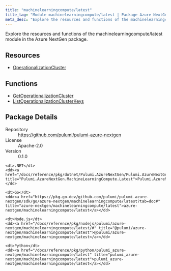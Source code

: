 ```yaml
---
title: "machinelearningcompute/latest"
title_tag: "Module machinelearningcompute/latest | Package Azure NextGen"
meta_desc: "Explore the resources and functions of the machinelearningcompute/latest module in the Azure NextGen package."
---
```


<!-- WARNING: this file was generated by Pulumi Docs Generator. -->
<!-- Do not edit by hand unless you're certain you know what you are doing! -->

Explore the resources and functions of the machinelearningcompute/latest module in the Azure NextGen package.

<h2 id="resources">Resources</h2>
<ul class="api">
    <li><a href="operationalizationcluster" title="OperationalizationCluster"><span class="symbol resource"></span>OperationalizationCluster</a></li>
</ul>

<h2 id="functions">Functions</h2>
<ul class="api">
    <li><a href="getoperationalizationcluster" title="GetOperationalizationCluster"><span class="symbol function"></span>GetOperationalizationCluster</a></li>
    <li><a href="listoperationalizationclusterkeys" title="ListOperationalizationClusterKeys"><span class="symbol function"></span>ListOperationalizationClusterKeys</a></li>
</ul>

<h2 id="package-details">Package Details</h2>
<dl class="package-details">
	<dt>Repository</dt>
	<dd><a href="https://github.com/pulumi/pulumi-azure-nextgen">https://github.com/pulumi/pulumi-azure-nextgen</a></dd>
	<dt>License</dt>
	<dd>Apache-2.0</dd>
	<dt>Version</dt>
	<dd>0.1.0</dd>
</dl>



<dl class="tabular">

    <dt>.NET</dt>
    <dd><a href="/docs/reference/pkg/dotnet/Pulumi.AzureNextGen/Pulumi.AzureNextGen.MachineLearningCompute.Latest.html" title="Pulumi.AzureNextGen.MachineLearningCompute.Latest">Pulumi.AzureNextGen.MachineLearningCompute.Latest</a></dd>

    <dt>Go</dt>
    <dd><a href="https://pkg.go.dev/github.com/pulumi/pulumi-azure-nextgen/sdk/go/azure-nextgen/machinelearningcompute/latest?tab=doc#" title="azure-nextgen/machinelearningcompute/latest">azure-nextgen/machinelearningcompute/latest</a></dd>

    <dt>Node.js</dt>
    <dd><a href="/docs/reference/pkg/nodejs/pulumi/azure-nextgen/machinelearningcompute/latest/#" title="@pulumi/azure-nextgen/machinelearningcompute/latest">@pulumi/azure-nextgen/machinelearningcompute/latest</a></dd>

    <dt>Python</dt>
    <dd><a href="/docs/reference/pkg/python/pulumi_azure-nextgen/machinelearningcompute/latest" title="pulumi_azure-nextgen/machinelearningcompute/latest">pulumi_azure-nextgen/machinelearningcompute/latest</a></dd>

</dl>

